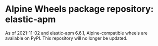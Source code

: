 # Alpine Wheels package repository: elastic-apm

As of 2021-11-02 and elastic-apm 6.6.1, Alpine-compatible wheels are available on PyPI. This repository will no longer be updated.
